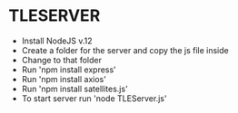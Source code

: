 # TLESERVER

- Install NodeJS v.12
- Create a folder for the server and copy the js file inside
- Change to that folder
- Run 'npm install express'
- Run 'npm install axios'
- Run 'npm install satellites.js'
- To start server run 'node TLEServer.js'
